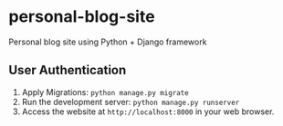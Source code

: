 # personal-blog-site

Personal blog site using Python + Django framework

## User Authentication

1. Apply Migrations: `python manage.py migrate`
2. Run the development server: `python manage.py runserver`
3. Access the website at `http://localhost:8000` in your web browser.
